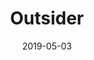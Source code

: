 ---
layout: post
title: "Outsider"
date: 2019-05-03
img: "https://photos.lifeclips.org/images/outsider.jpg"
alt: "Nobody is an outsider."
---